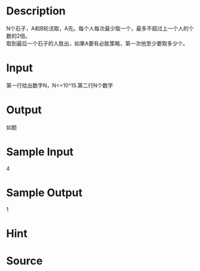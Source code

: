 
# Description

<div class="content"><p>N个石子，A和B轮流取，A先。每个人每次最少取一个，最多不超过上一个人的个数的2倍。<br/>
取到最后一个石子的人胜出，如果A要有必胜策略，第一次他至少要取多少个。</p></div>

# Input

<div class="content"><p>第一行给出数字N，N&lt;=10^15.第二行N个数字</p></div>

# Output

<div class="content"><p>如题</p></div>

# Sample Input

<div class="content"><span class="sampledata">4</span></div>

# Sample Output

<div class="content"><span class="sampledata">1</span></div>

# Hint

<div class="content"><p></p></div>

# Source

<div class="content"><p><a href="problemset.php?search="></a></p></div>

